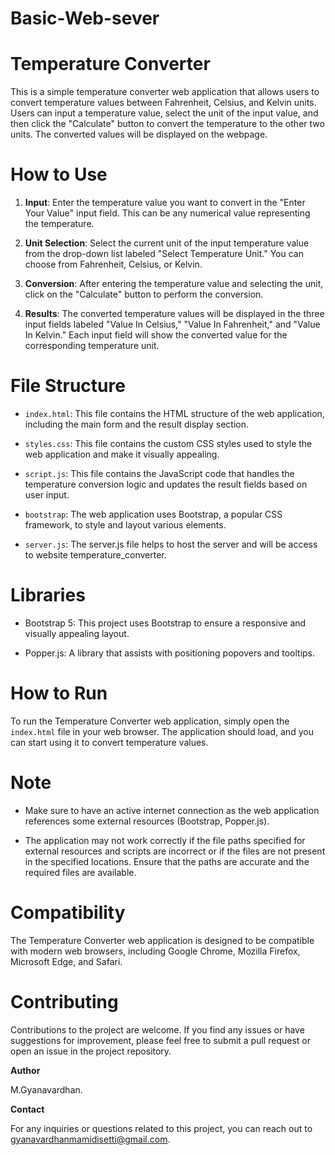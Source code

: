 # Basic-Web-sever
# Temperature Converter 

This is a simple temperature converter web application that allows users to convert temperature values between Fahrenheit, Celsius, and Kelvin units. Users can input a temperature value, select the unit of the input value, and then click the "Calculate" button to convert the temperature to the other two units. The converted values will be displayed on the webpage.

# How to Use

1. **Input**: Enter the temperature value you want to convert in the "Enter Your Value" input field. This can be any numerical value representing the temperature.

2. **Unit Selection**: Select the current unit of the input temperature value from the drop-down list labeled "Select Temperature Unit." You can choose from Fahrenheit, Celsius, or Kelvin.

3. **Conversion**: After entering the temperature value and selecting the unit, click on the "Calculate" button to perform the conversion.

4. **Results**: The converted temperature values will be displayed in the three input fields labeled "Value In Celsius," "Value In Fahrenheit," and "Value In Kelvin." Each input field will show the converted value for the corresponding temperature unit.

# File Structure

- `index.html`: This file contains the HTML structure of the web application, including the main form and the result display section.

- `styles.css`: This file contains the custom CSS styles used to style the web application and make it visually appealing.

- `script.js`: This file contains the JavaScript code that handles the temperature conversion logic and updates the result fields based on user input.

- `bootstrap`: The web application uses Bootstrap, a popular CSS framework, to style and layout various elements.
- `server.js`: The server.js file helps to host the server and will be access to website temperature_converter.

# Libraries

- Bootstrap 5: This project uses Bootstrap to ensure a responsive and visually appealing layout.

- Popper.js: A library that assists with positioning popovers and tooltips.

# How to Run

To run the Temperature Converter web application, simply open the `index.html` file in your web browser. The application should load, and you can start using it to convert temperature values.

# Note

- Make sure to have an active internet connection as the web application references some external resources (Bootstrap, Popper.js).

- The application may not work correctly if the file paths specified for external resources and scripts are incorrect or if the files are not present in the specified locations. Ensure that the paths are accurate and the required files are available.

# Compatibility

The Temperature Converter web application is designed to be compatible with modern web browsers, including Google Chrome, Mozilla Firefox, Microsoft Edge, and Safari.

# Contributing

Contributions to the project are welcome. If you find any issues or have suggestions for improvement, please feel free to submit a pull request or open an issue in the project repository.



**Author**

M.Gyanavardhan.

**Contact**

For any inquiries or questions related to this project, you can reach out to gyanavardhanmamidisetti@gmail.com.



